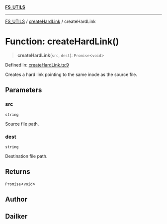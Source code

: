[**FS_UTILS**](../../README.md)

***

[FS_UTILS](../../README.md) / [createHardLink](../README.md) / createHardLink

# Function: createHardLink()

> **createHardLink**(`src`, `dest`): `Promise`\<`void`\>

Defined in: [createHardLink.ts:9](https://github.com/dailker/everyutil/blob/26e2bb73429918cf0d08899e9efd90b82a42c92e/src/fs/createHardLink.ts#L9)

Creates a hard link pointing to the same inode as the source file.

## Parameters

### src

`string`

Source file path.

### dest

`string`

Destination file path.

## Returns

`Promise`\<`void`\>

## Author

## Dailker
